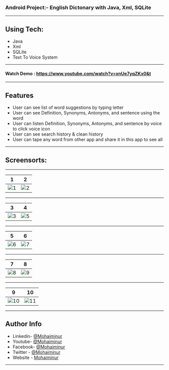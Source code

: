 
### Android Project:- English Dictonary with Java, Xml, SQLite
---
## Using Tech:
* Java
* Xml
* SQLite
* Text To Voice System
---
#### Watch Demo : https://www.youtube.com/watch?v=xnUe7yqZKx0&t
---
## Features

*	User can see list of word suggestions by typing letter
*	User can see Definition, Synonyms, Antonyms, and sentence using the word
*	User can listen Definition, Synonyms, Antonyms, and sentence by voice to click voice icon
*	User can see search history & clean history
*	User can tape any word from other app and share it  in this app to see all
---

## Screensorts:

---

1  |  2 
:-------------------------:|:-------------------------:
![1](https://user-images.githubusercontent.com/42282069/64342249-f11df200-d00b-11e9-922c-e71916769dab.png) | ![2](https://user-images.githubusercontent.com/42282069/64342255-f24f1f00-d00b-11e9-9d37-92b46bc1f4ad.png) 

---


  3 | 4
:-------------------------:|:-------------------------:
![3](https://user-images.githubusercontent.com/42282069/64342259-f418e280-d00b-11e9-8b26-e14b799ffdc1.png) | ![5](https://user-images.githubusercontent.com/42282069/64342276-f8dd9680-d00b-11e9-978f-4fae5e6d0438.png) 

---


  5 | 6
:-------------------------:|:-------------------------:
![6](https://user-images.githubusercontent.com/42282069/64342279-fa0ec380-d00b-11e9-986e-042a9ad9cd9c.png) | ![7](https://user-images.githubusercontent.com/42282069/64342282-fbd88700-d00b-11e9-8c15-8cb38a389b9d.png)

---



 7 | 8
:-------------------------:|:-------------------------:
![8](https://user-images.githubusercontent.com/42282069/64342288-fe3ae100-d00b-11e9-87df-41a6f2bd5c57.png) | ![9](https://user-images.githubusercontent.com/42282069/64342295-0430c200-d00c-11e9-81bc-eb6e10e6c5e7.png)

---



9  |  10 
:-------------------------:|:-------------------------:
![10](https://user-images.githubusercontent.com/42282069/64342300-07c44900-d00c-11e9-93df-ba5628bd78c7.png) | ![11](https://user-images.githubusercontent.com/42282069/64342304-0abf3980-d00c-11e9-967b-a08a8d225d17.png)

---


## Author Info
- Linkedin- [@Mohaiminur](https://www.linkedin.com/in/mohaiminur/)
- Youtube- [@Mohaiminur](https://www.youtube.com/channel/UC5MlwVt5vXtpHvgDHxbgqmw)
- Facebook- [@Mohaiminur](https://facebook.com/sifat404)
- Twitter - [@Mohaiminur](https://twitter.com/sifatkhan442)
- Website - [Mohaiminur](https://mohaiminur.ml)

---
